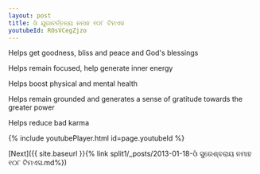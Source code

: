 ```yaml
---
layout: post
title: ଓଁ ଯୁଗାବର୍ତ୍ତନ୍ୟ ନମାହ ୧୦୮ ଟିମଏସ
youtubeId: ROsVCegZjzo
---
```

 
 
Helps get goodness, bliss and peace and God's blessings
 
Helps remain focused, help generate inner energy 
 
Helps boost physical and mental health 
 
Helps remain grounded and generates a sense of gratitude towards the greater power 
 
Helps reduce bad karma
 
 
 
 


{% include youtubePlayer.html id=page.youtubeId %}
 
[Next]({{ site.baseurl }}{% link  split1/_posts/2013-01-18-ଓଁ ସୁରେଶ୍ବରାୟ ନମାହ ୧୦୮ ଟିମଏସ.md%})
 
